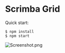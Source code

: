 # Scrimba Grid

Quick start:

```
$ npm install
$ npm start
````

![Screenshot.png](Screenshot.png)
